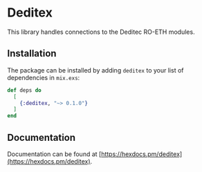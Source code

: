 # Deditex

This library handles connections to the Deditec RO-ETH modules.

## Installation

The package can be installed
by adding `deditex` to your list of dependencies in `mix.exs`:

```elixir
def deps do
  [
    {:deditex, "~> 0.1.0"}
  ]
end
```

## Documentation

Documentation can be found at [https://hexdocs.pm/deditex](https://hexdocs.pm/deditex).
